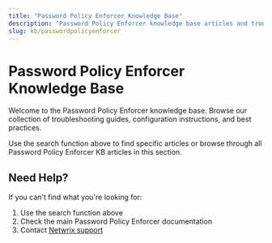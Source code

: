 ```yaml
---
title: "Password Policy Enforcer Knowledge Base"
description: "Password Policy Enforcer knowledge base articles and troubleshooting guides"
slug: kb/passwordpolicyenforcer
---
```


# Password Policy Enforcer Knowledge Base

Welcome to the Password Policy Enforcer knowledge base. Browse our collection of troubleshooting guides, configuration instructions, and best practices.

Use the search function above to find specific articles or browse through all Password Policy Enforcer KB articles in this section.

## Need Help?

If you can't find what you're looking for:
1. Use the search function above
2. Check the main Password Policy Enforcer documentation
3. Contact [Netwrix support](https://www.netwrix.com/support.html)